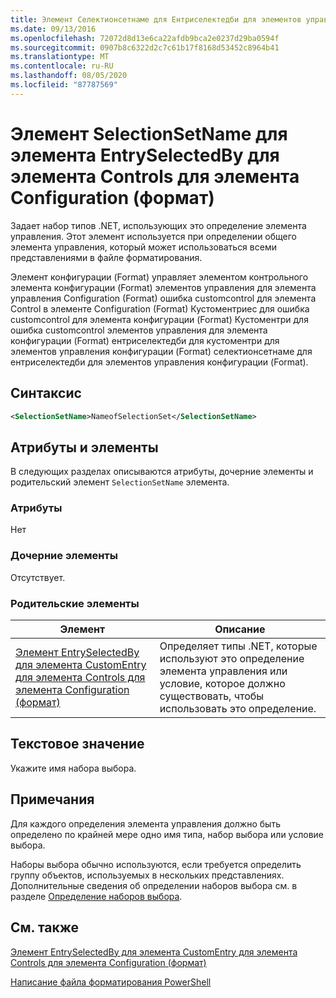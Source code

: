 ```yaml
---
title: Элемент Селектионсетнаме для Ентриселектедби для элементов управления конфигурации (Format) | Документация Майкрософт
ms.date: 09/13/2016
ms.openlocfilehash: 72072d8d13e6ca22afdb9bca2e0237d29ba0594f
ms.sourcegitcommit: 0907b8c6322d2c7c61b17f8168d53452c8964b41
ms.translationtype: MT
ms.contentlocale: ru-RU
ms.lasthandoff: 08/05/2020
ms.locfileid: "87787569"
---
```

# <a name="selectionsetname-element-for-entryselectedby-for-controls-for-configuration-format"></a>Элемент SelectionSetName для элемента EntrySelectedBy для элемента Controls для элемента Configuration (формат)

Задает набор типов .NET, использующих это определение элемента управления. Этот элемент используется при определении общего элемента управления, который может использоваться всеми представлениями в файле форматирования.

Элемент конфигурации (Format) управляет элементом контрольного элемента конфигурации (Format) элементов управления для элемента управления Configuration (Format) ошибка customcontrol для элемента Control в элементе Configuration (Format) Кустоментриес для ошибка customcontrol для элемента конфигурации (Format) Кустоментри для ошибка customcontrol элементов управления для элемента конфигурации (Format) ентриселектедби для кустоментри для элементов управления конфигурации (Format) селектионсетнаме для ентриселектедби для элементов управления конфигурации (Format).

## <a name="syntax"></a>Синтаксис

```xml
<SelectionSetName>NameofSelectionSet</SelectionSetName>

```

## <a name="attributes-and-elements"></a>Атрибуты и элементы

В следующих разделах описываются атрибуты, дочерние элементы и родительский элемент `SelectionSetName` элемента.

### <a name="attributes"></a>Атрибуты

Нет

### <a name="child-elements"></a>Дочерние элементы

Отсутствует.

### <a name="parent-elements"></a>Родительские элементы

|Элемент|Описание|
|-------------|-----------------|
|[Элемент EntrySelectedBy для элемента CustomEntry для элемента Controls для элемента Configuration (формат)](./entryselectedby-element-for-customentry-for-controls-for-configuration-format.md)|Определяет типы .NET, которые используют это определение элемента управления или условие, которое должно существовать, чтобы использовать это определение.|

## <a name="text-value"></a>Текстовое значение

Укажите имя набора выбора.

## <a name="remarks"></a>Примечания

Для каждого определения элемента управления должно быть определено по крайней мере одно имя типа, набор выбора или условие выбора.

Наборы выбора обычно используются, если требуется определить группу объектов, используемых в нескольких представлениях. Дополнительные сведения об определении наборов выбора см. в разделе [Определение наборов выбора](./defining-selection-sets.md).

## <a name="see-also"></a>См. также

[Элемент EntrySelectedBy для элемента CustomEntry для элемента Controls для элемента Configuration (формат)](./entryselectedby-element-for-customentry-for-controls-for-configuration-format.md)

[Написание файла форматирования PowerShell](./writing-a-powershell-formatting-file.md)
